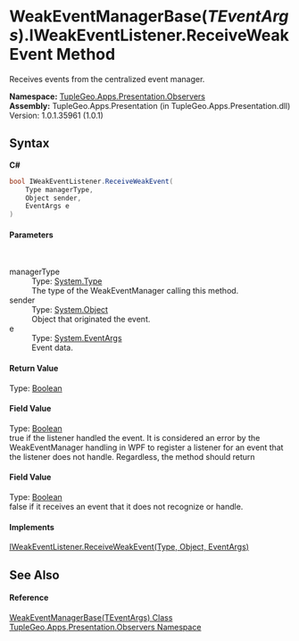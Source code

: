 # WeakEventManagerBase(*TEventArgs*).IWeakEventListener.ReceiveWeakEvent Method 
 

Receives events from the centralized event manager.

**Namespace:**&nbsp;<a href="N_TupleGeo_Apps_Presentation_Observers">TupleGeo.Apps.Presentation.Observers</a><br />**Assembly:**&nbsp;TupleGeo.Apps.Presentation (in TupleGeo.Apps.Presentation.dll) Version: 1.0.1.35961 (1.0.1)

## Syntax

**C#**<br />
``` C#
bool IWeakEventListener.ReceiveWeakEvent(
	Type managerType,
	Object sender,
	EventArgs e
)
```


#### Parameters
&nbsp;<dl><dt>managerType</dt><dd>Type: <a href="http://msdn2.microsoft.com/en-us/library/42892f65" target="_blank">System.Type</a><br />The type of the WeakEventManager calling this method.</dd><dt>sender</dt><dd>Type: <a href="http://msdn2.microsoft.com/en-us/library/e5kfa45b" target="_blank">System.Object</a><br />Object that originated the event.</dd><dt>e</dt><dd>Type: <a href="http://msdn2.microsoft.com/en-us/library/118wxtk3" target="_blank">System.EventArgs</a><br />Event data.</dd></dl>

#### Return Value
Type: <a href="http://msdn2.microsoft.com/en-us/library/a28wyd50" target="_blank">Boolean</a><br />

#### Field Value
Type: <a href="http://msdn2.microsoft.com/en-us/library/a28wyd50" target="_blank">Boolean</a><br />true if the listener handled the event. It is considered an error by the WeakEventManager handling in WPF to register a listener for an event that the listener does not handle. Regardless, the method should return 

#### Field Value
Type: <a href="http://msdn2.microsoft.com/en-us/library/a28wyd50" target="_blank">Boolean</a><br />false if it receives an event that it does not recognize or handle.

#### Implements
<a href="http://msdn2.microsoft.com/en-us/library/ms557822" target="_blank">IWeakEventListener.ReceiveWeakEvent(Type, Object, EventArgs)</a><br />

## See Also


#### Reference
<a href="T_TupleGeo_Apps_Presentation_Observers_WeakEventManagerBase_1">WeakEventManagerBase(TEventArgs) Class</a><br /><a href="N_TupleGeo_Apps_Presentation_Observers">TupleGeo.Apps.Presentation.Observers Namespace</a><br />